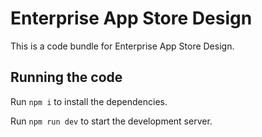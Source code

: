
  # Enterprise App Store Design

  This is a code bundle for Enterprise App Store Design. 
  
  ## Running the code

  Run `npm i` to install the dependencies.

  Run `npm run dev` to start the development server.
  